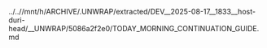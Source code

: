 ../..//mnt/h/ARCHIVE/.UNWRAP/extracted/DEV__2025-08-17__1833__host-duri-head/__UNWRAP/5086a2f2e0/TODAY_MORNING_CONTINUATION_GUIDE.md